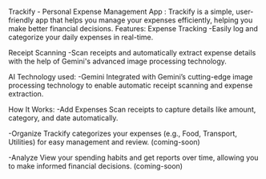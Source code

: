   Trackify - Personal Expense Management App :
Trackify is a simple, user-friendly app that helps you manage your expenses efficiently, helping you make better financial decisions.
  Features:
Expense Tracking
-Easily log and categorize your daily expenses in real-time.

Receipt Scanning
-Scan receipts and automatically extract expense details with the help of Gemini's advanced image processing technology.

  AI Technology used:
-Gemini
Integrated with Gemini’s cutting-edge image processing technology to enable automatic receipt scanning and expense extraction.

  How It Works:
-Add Expenses
Scan receipts to capture details like amount, category, and date automatically.

-Organize
Trackify categorizes your expenses (e.g., Food, Transport, Utilities) for easy management and review. (coming-soon)

-Analyze
View your spending habits and get reports over time, allowing you to make informed financial decisions. (coming-soon)
